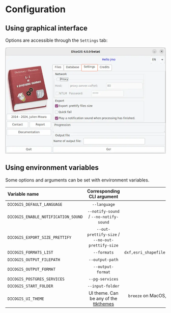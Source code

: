 # Configuration

## Using graphical interface

Options are accessible through the `Settings` tab:

![DicoGIS GUI settings tags](../static/img/dicogis_gui_settings.webp)

## Using environment variables

Some options and arguments can be set with environment variables.

| Variable name                  | Corresponding CLI argument | Default value      |
| :----------------------------- | :------------------------: | :----------------: |
| `DICOGIS_DEFAULT_LANGUAGE`     | `--language`               | `None`  |
| `DICOGIS_ENABLE_NOTIFICATION_SOUND` | `--notify-sound` / `--no-notify-sound` | `--notify-sound` |
| `DICOGIS_EXPORT_SIZE_PRETTIFY` | `--out-prettify-size` / `--no-out-prettify-size` | `--no-out-prettify-size` |
| `DICOGIS_FORMATS_LIST`         | `--formats`                | `dxf,esri_shapefile,geojson,gml,kml,mapinfo_tab,sqlite,ecw,geotiff,jpeg` |
| `DICOGIS_OUTPUT_FILEPATH`      | `--output-path`            | `None`  |
| `DICOGIS_OUTPUT_FORMAT`        | `--output-format`          | `excel` |
| `DICOGIS_POSTGRES_SERVICES`    | `--pg-services`            | `None`  |
| `DICOGIS_START_FOLDER`         | `--input-folder`           | `None`  |
| `DICOGIS_UI_THEME`             | UI theme. Can be any of the [ttkthemes](https://ttkthemes.readthedocs.io) | `breeze` on MacOS, `yaru` on Ubuntu, `radiance` on other Linux distributions, `breeze` on Windows |  
